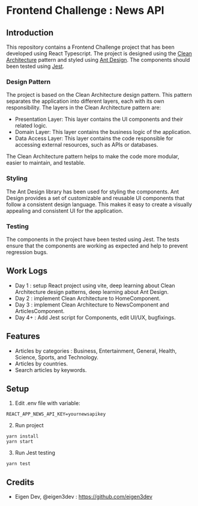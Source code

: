 # Frontend Challenge : News API

## Introduction
This repository contains a Frontend Challenge project that has been developed using React Typescript. The project is designed using the [Clean Architecture](https://medium.com/@rostislavdugin/the-clean-architecture-using-react-and-typescript-a832662af803) pattern and styled using [Ant Design](https://ant.design/). The components should been tested using [Jest](https://jest-everywhere.now.sh).

### Design Pattern
The project is based on the Clean Architecture design pattern. This pattern separates the application into different layers, each with its own responsibility. The layers in the Clean Architecture pattern are:
- Presentation Layer: This layer contains the UI components and their related logic.
- Domain Layer: This layer contains the business logic of the application.
- Data Access Layer: This layer contains the code responsible for accessing external resources, such as APIs or databases.

The Clean Architecture pattern helps to make the code more modular, easier to maintain, and testable.

### Styling
The Ant Design library has been used for styling the components. Ant Design provides a set of customizable and reusable UI components that follow a consistent design language. This makes it easy to create a visually appealing and consistent UI for the application.

### Testing
The components in the project have been tested using Jest. The tests ensure that the components are working as expected and help to prevent regression bugs.

## Work Logs
- Day 1 : setup React project using vite, deep learning about Clean Architecture design patterns, deep learning about Ant Design.
- Day 2 : implement Clean Architecture to HomeComponent.
- Day 3 : implement Clean Architecture to NewsComponent and ArticlesComponent.
- Day 4+ : Add Jest script for Components, edit UI/UX, bugfixings.

## Features
- Articles by categories : Business, Entertainment, General, Health, Science, Sports, and Technology.
- Articles by countries.
- Search articles by keywords.

## Setup 

1. Edit .env file with variable:
```
REACT_APP_NEWS_API_KEY=yournewsapikey
```

2. Run project
```
yarn install
yarn start
```

3. Run Jest testing
```
yarn test
```

## Credits
- Eigen Dev, @eigen3dev : https://github.com/eigen3dev